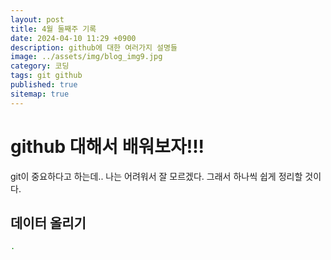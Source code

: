 ```yaml
---
layout: post
title: 4월 둘째주 기록
date: 2024-04-10 11:29 +0900
description: github에 대한 여러가지 설명들
image: ../assets/img/blog_img9.jpg
category: 코딩
tags: git github
published: true
sitemap: true
---
```


# github 대해서 배워보자!!!
git이 중요하다고 하는데.. 나는 어려워서 잘 모르겠다.
그래서 하나씩 쉽게 정리할 것이다.

## 데이터 올리기
````bash
.
````
